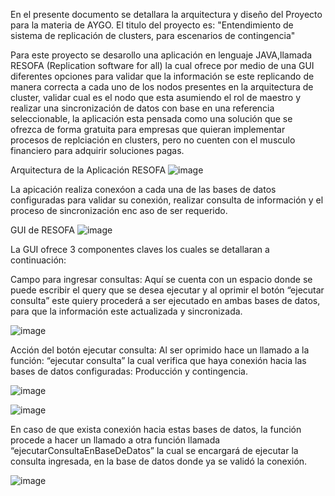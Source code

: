 En el presente documento se detallara la arquitectura y diseño  del Proyecto para la materia de AYGO.
El titulo del proyecto es: "Entendimiento de sistema de replicación de clusters, para escenarios de contingencia"

Para este proyecto se desarollo una aplicación en lenguaje JAVA,llamada RESOFA (Replication software for all) la cual ofrece por medio de una GUI diferentes opciones para validar que la información se este replicando de manera correcta a cada uno de los nodos presentes en la arquitectura de cluster, validar cual es el nodo que esta asumiendo el rol de maestro y realizar una sincronización de datos con base en una referencia seleccionable, la aplicación esta pensada como una solución que se ofrezca de forma gratuita para empresas que quieran implementar procesos de replciación en clusters, pero no cuenten con el musculo financiero para adquirir soluciones pagas.

Arquitectura de la Aplicación RESOFA
![image](https://github.com/user-attachments/assets/c12cb55c-ef7d-4e39-8b9a-7874b15d04b1)

La apicación realiza conexóon a cada una de las bases de datos configuradas para validar su conexión, realizar consulta de información y el proceso de sincronización enc aso de ser requerido.

GUI de RESOFA
![image](https://github.com/user-attachments/assets/72def4da-d071-4fea-b86e-5ac1da973c14)

La GUI ofrece 3 componentes claves los cuales se detallaran a continuación:

Campo para ingresar consultas: Aquí se cuenta con un espacio donde se puede escribir el query que se desea ejecutar y al oprimir el botón “ejecutar consulta” este quiery procederá a ser ejecutado en ambas bases de datos, para que la información este actualizada y sincronizada.

![image](https://github.com/user-attachments/assets/300b8a57-8ad0-461f-b124-442d278cb5f1)

Acción del botón ejecutar consulta: Al ser oprimido hace un llamado a la función: “ejecutar consulta” la cual verifica que haya conexión hacia las bases de datos configuradas: Producción y contingencia.

![image](https://github.com/user-attachments/assets/4c665f31-c40f-4aee-bc41-c4fa9fc3cad7)

![image](https://github.com/user-attachments/assets/a787943f-9d96-495f-9082-80029e472e36)

En caso de que exista conexión hacia estas bases de datos, la función procede a hacer un llamado a otra función llamada “ejecutarConsultaEnBaseDeDatos” la cual se encargará de ejecutar la consulta ingresada, en la base de datos donde ya se validó la conexión.

![image](https://github.com/user-attachments/assets/608aa417-2087-4ebe-a8f1-930c75548c08)



